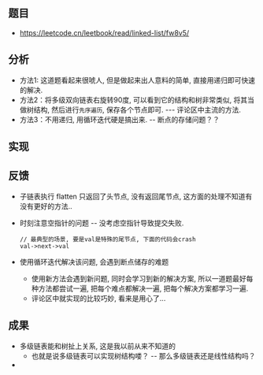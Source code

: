 
## 题目
+ https://leetcode.cn/leetbook/read/linked-list/fw8v5/


## 分析
+ 方法1: 这道题看起来很唬人, 但是做起来出人意料的简单, 直接用递归即可快速的解决. 
+ 方法2：将多级双向链表右旋转90度, 可以看到它的结构和树非常类似, 将其当做树结构, 然后进行`先序遍历`, 保存各个节点即可. --- 评论区中主流的方法.
+ 方法3：不用递归, 用循环迭代硬是搞出来. -- 断点的存储问题？？

## 实现


## 反馈
+ 子链表执行 flatten 只返回了头节点, 没有返回尾节点, 这方面的处理不知道有没有更好的方法..
+ 时刻注意空指针的问题 -- 没考虑空指针导致提交失败.
	```
	// 最典型的场景, 要是val是特殊的尾节点, 下面的代码会crash
	val->next->val
	```
	
+ 使用循环迭代解决该问题, 会遇到断点储存的难题
	- 使用新方法会遇到新问题, 同时会学习到新的解决方案, 所以一道题最好每种方法都尝试一遍, 把每个难点都解决一遍, 把每个解决方案都学习一遍.
	- 评论区中就实现的比较巧妙, 看来是用心了...

## 成果
+ 多级链表能和树扯上关系, 这是我以前从来不知道的 
	- 也就是说多级链表可以实现树结构喽？ -- 那么多级链表还是线性结构吗？
+ 

